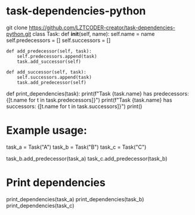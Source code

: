 # task-dependencies-python
git clone https://github.com/LZTCODER-creator/task-dependencies-python.git
class Task:
    def __init__(self, name):
        self.name = name
        self.predecessors = []
        self.successors = []

    def add_predecessor(self, task):
        self.predecessors.append(task)
        task.add_successor(self)

    def add_successor(self, task):
        self.successors.append(task)
        task.add_predecessor(self)

def print_dependencies(task):
    print(f"Task {task.name} has predecessors: {[t.name for t in task.predecessors]}")
    print(f"Task {task.name} has successors: {[t.name for t in task.successors]}")
    print()

# Example usage:
task_a = Task("A")
task_b = Task("B")
task_c = Task("C")

task_b.add_predecessor(task_a)
task_c.add_predecessor(task_b)

# Print dependencies
print_dependencies(task_a)
print_dependencies(task_b)
print_dependencies(task_c)
